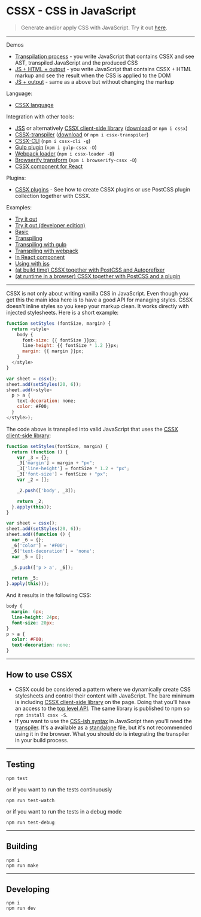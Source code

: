 # CSSX - CSS in JavaScript

> Generate and/or apply CSS with JavaScript. Try it out [here](http://krasimir.github.io/cssx/playground/try-it-out-bin/).

---

Demos

* [Transpilation process](http://krasimir.github.io/cssx/playground/try-it-out/) - you write JavaScript that contains CSSX and see AST, transpiled JavaScript and the produced CSS
* [JS + HTML + output](http://krasimir.github.io/cssx/playground/try-it-out-bin/) - you write JavaScript that contains CSSX + HTML markup and see the result when the CSS is applied to the DOM
* [JS + output](http://krasimir.github.io/cssx/) - same as a above but without changing the markup

Language:

* [CSSX language](./docs/cssx-lang.md)

Integration with other tools:

* [JSS](https://github.com/jsstyles/jss) or alternatively [CSSX client-side library](./packages/cssx) ([download](./packages/cssx/lib) or `npm i cssx`)
* [CSSX-transpiler](./packages/cssx-transpiler) ([download](./packages/cssx-transpiler/lib) or `npm i cssx-transpiler`)
* [CSSX-CLI](./packages/cssx-cli) (`npm i cssx-cli -g`)
* [Gulp plugin](./packages/gulp-cssx) (`npm i gulp-cssx -D`)
* [Webpack loader](./packages/cssx-loader) (`npm i cssx-loader -D`)
* [Browserify transform](./packages/browserify-cssx) (`npm i browserify-cssx -D`)
* [CSSX component for React](https://github.com/krasimir/react-cssx)

Plugins:

* [CSSX plugins](./docs/plugins.md) - See how to create CSSX plugins or use PostCSS plugin collection together with CSSX.

Examples:

* [Try it out](./playground/try-it-out-bin)
* [Try it out (developer edition)](./playground/try-it-out)
* [Basic](./playground/basic)
* [Transpiling](./playground/transpiler)
* [Transpiling with gulp](./playground/transpiler-gulp)
* [Transpiling with webpack](./playground/transpiler-webpack)
* [In React component](./playground/react)
* [Using with jss](./playground/jss)
* [(at build time) CSSX together with PostCSS and Autoprefixer](./playground/postcss)
* [(at runtime in a browser) CSSX together with PostCSS and a plugin](./playground/postcss-in-browser)

---

CSSX is not only about writing vanilla CSS in JavaScript. Even though you get this the main idea here is to have a good API for managing styles. CSSX doesn't inline styles so you keep your markup clean. It works directly with injected stylesheets. Here is a short example:

```js
function setStyles (fontSize, margin) {
  return <style>
    body {
      font-size: {{ fontSize }}px;
      line-height: {{ fontSize * 1.2 }}px;
      margin: {{ margin }}px;
    }
  </style>
}

var sheet = cssx();
sheet.add(setStyles(20, 6));
sheet.add(<style>
  p > a {
    text-decoration: none;
    color: #F00;
  }
</style>);
```

The code above is transpiled into valid JavaScript that uses the [CSSX client-side library](./packages/cssx):

```js
function setStyles(fontSize, margin) {
  return (function () {
    var _3 = {};
    _3['margin'] = margin + "px";
    _3['line-height'] = fontSize * 1.2 + "px";
    _3['font-size'] = fontSize + "px";
    var _2 = [];

    _2.push(['body', _3]);

    return _2;
  }.apply(this));
}

var sheet = cssx();
sheet.add(setStyles(20, 6));
sheet.add((function () {
  var _6 = {};
  _6['color'] = '#F00';
  _6['text-decoration'] = 'none';
  var _5 = [];

  _5.push(['p > a', _6]);

  return _5;
}.apply(this)));
```

And it results in the following CSS:

```css
body {
  margin: 6px;
  line-height: 24px;
  font-size: 20px;
}
p > a {
  color: #F00;
  text-decoration: none;
}
```

---

## How to use CSSX

* CSSX could be considered a pattern where we dynamically create CSS stylesheets and control their content with JavaScript. The bare minimum is including [CSSX client-side library](./packages/cssx) on the page. Doing that you'll have an access to the [top level API](https://github.com/krasimir/cssx/tree/master/packages/cssx#top-level-api). The same library is published to npm so `npm install cssx -S`.
* If you want to use the [CSS-ish syntax](https://github.com/krasimir/cssx/blob/master/docs/cssx-lang.md) in JavaScript then you'll need the [transpiler](./packages/cssx-transpiler). It's a available as a [standalone](https://github.com/krasimir/cssx/blob/master/packages/cssx-transpiler/lib/cssx-transpiler.min.js) file, but it's not recommended using it in the browser. What you should do is integrating the transpiler in your build process.

---

## Testing

```
npm test
```

or if you want to run the tests continuously

```
npm run test-watch
```

or if you want to run the tests in a debug mode

```
npm run test-debug
```

---

## Building

```
npm i
npm run make
```

---

## Developing

```
npm i
npm run dev
```
